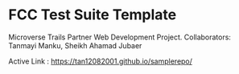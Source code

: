# FCC Test Suite Template

Microverse Trails Partner Web Development Project.
Collaborators:  
  Tanmayi Manku, Sheikh Ahamad Jubaer
  
  Active Link : https://tan12082001.github.io/samplerepo/
